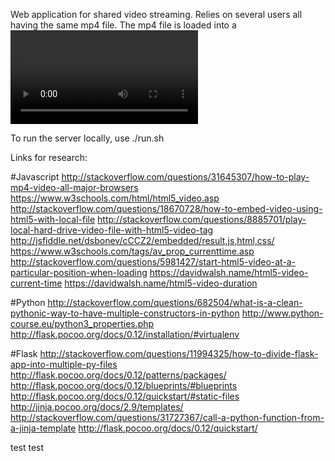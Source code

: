 Web application for shared video streaming.
Relies on several users all having the same mp4 file.
The mp4 file is loaded into a <video> element and 
the playback of the file is controlled and synced.
Chat is also handled through this.

To run the server locally, use ./run.sh


Links for research:

#Javascript
http://stackoverflow.com/questions/31645307/how-to-play-mp4-video-all-major-browsers
https://www.w3schools.com/html/html5_video.asp
http://stackoverflow.com/questions/18670728/how-to-embed-video-using-html5-with-local-file
http://stackoverflow.com/questions/8885701/play-local-hard-drive-video-file-with-html5-video-tag
http://jsfiddle.net/dsbonev/cCCZ2/embedded/result,js,html,css/
https://www.w3schools.com/tags/av_prop_currenttime.asp
http://stackoverflow.com/questions/5981427/start-html5-video-at-a-particular-position-when-loading
https://davidwalsh.name/html5-video-current-time
https://davidwalsh.name/html5-video-duration


#Python
http://stackoverflow.com/questions/682504/what-is-a-clean-pythonic-way-to-have-multiple-constructors-in-python
http://www.python-course.eu/python3_properties.php
http://flask.pocoo.org/docs/0.12/installation/#virtualenv

#Flask
http://stackoverflow.com/questions/11994325/how-to-divide-flask-app-into-multiple-py-files
http://flask.pocoo.org/docs/0.12/patterns/packages/
http://flask.pocoo.org/docs/0.12/blueprints/#blueprints
http://flask.pocoo.org/docs/0.12/quickstart/#static-files
http://jinja.pocoo.org/docs/2.9/templates/
http://stackoverflow.com/questions/31727367/call-a-python-function-from-a-jinja-template
http://flask.pocoo.org/docs/0.12/quickstart/

test test

